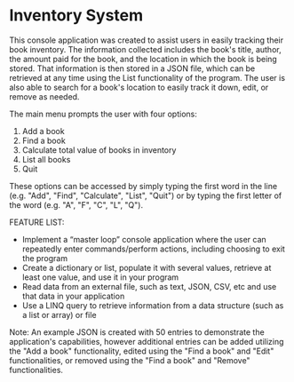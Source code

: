 # Inventory System

This console application was created to assist users in easily tracking their book inventory. The information collected includes the book's title, author, the amount paid for the book, and the location in which the book is being stored. That information is then stored in a JSON file, which can be retrieved at any time using the List functionality of the program. The user is also able to search for a book's location to easily track it down, edit, or remove as needed.

The main menu prompts the user with four options:
1) Add a book
2) Find a book
3) Calculate total value of books in inventory
4) List all books
5) Quit

These options can be accessed by simply typing the first word in the line (e.g. "Add", "Find", "Calculate", "List", "Quit") or by typing the first letter of the word (e.g. "A", "F", "C", "L", "Q").

FEATURE LIST:
<UL><LI>Implement a “master loop” console application where the user can repeatedly enter commands/perform actions, including choosing to exit the program</LI>
<LI>Create a dictionary or list, populate it with several values, retrieve at least one value, and use it in your program</LI>
<LI>Read data from an external file, such as text, JSON, CSV, etc and use that data in your application</LI>
<LI>Use a LINQ query to retrieve information from a data structure (such as a list or array) or file</LI></UL>

Note:
An example JSON is created with 50 entries to demonstrate the application's capabilities, however additional entries can be added utilizing the "Add a book" functionality, edited using the "Find a book" and "Edit" functionalities, or removed using the "Find a book" and "Remove" functionalities.
